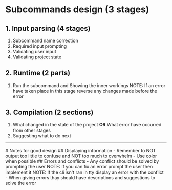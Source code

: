# Subcommands design (3 stages)
## 1. Input parsing (4 stages)
1. Subcommand name correction
2. Required input prompting
3. Validating user input
4. Validating project state
## 2. Runtime (2 parts) 
1. Run the subcommand and Showing the inner workings
NOTE: If an error have taken place in this stage reverse any changes made before the error
## 3. Compilation (2 sections)
1. What changed in the state of the project **OR** What error have occurred from other stages 
2. Suggesting what to do next 
<hr>
# Notes for good design
## Displaying information 
- Remember to NOT output too little to confuse and NOT too much to overwhelm
- Use color when possible
## Errors and conflicts
- Any conflict should be solved by prompting the user
NOTE: If you can fix an error prompt the user then implement it 
NOTE: If the cli isn't ran in tty display an error with the conflict
- When giving errors thay should have descriptions and suggestions to solve the error
